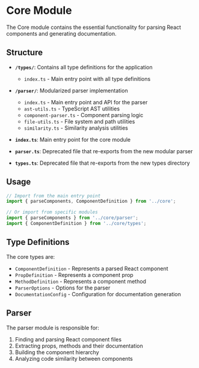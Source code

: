 # Core Module

The Core module contains the essential functionality for parsing React components and generating documentation.

## Structure

- **`/types/`**: Contains all type definitions for the application
  - `index.ts` - Main entry point with all type definitions

- **`/parser/`**: Modularized parser implementation
  - `index.ts` - Main entry point and API for the parser
  - `ast-utils.ts` - TypeScript AST utilities
  - `component-parser.ts` - Component parsing logic
  - `file-utils.ts` - File system and path utilities
  - `similarity.ts` - Similarity analysis utilities

- **`index.ts`**: Main entry point for the core module
- **`parser.ts`**: Deprecated file that re-exports from the new modular parser
- **`types.ts`**: Deprecated file that re-exports from the new types directory

## Usage

```typescript
// Import from the main entry point
import { parseComponents, ComponentDefinition } from '../core';

// Or import from specific modules
import { parseComponents } from '../core/parser';
import { ComponentDefinition } from '../core/types';
```

## Type Definitions

The core types are:

- `ComponentDefinition` - Represents a parsed React component
- `PropDefinition` - Represents a component prop
- `MethodDefinition` - Represents a component method
- `ParserOptions` - Options for the parser
- `DocumentationConfig` - Configuration for documentation generation

## Parser

The parser module is responsible for:

1. Finding and parsing React component files
2. Extracting props, methods and their documentation
3. Building the component hierarchy
4. Analyzing code similarity between components

